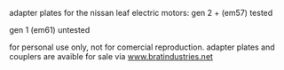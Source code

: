 adapter plates for the nissan leaf electric motors:
gen 2 + (em57) tested

gen 1 (em61) untested 

for personal use only, not for comercial reproduction.
adapter plates and couplers are avaible for sale via www.bratindustries.net
